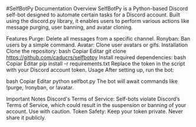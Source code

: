 #SelfBotPy Documentation
Overview
SelfBotPy is a Python-based Discord self-bot designed to automate certain tasks for a Discord account. Built using the discord.py library, it enables users to perform various actions like message purging, user banning, and avatar cloning.

Features
Purge: Delete all messages from a specific channel.
Ronyban: Ban users by a simple command.
Avatar: Clone user avatars or gifs.
Installation
Clone the repository:
bash
Copiar
Editar
git clone https://github.com/caducrs/selfbotpy
Install required dependencies:
bash
Copiar
Editar
pip install -r requirements.txt
Replace the token in the script with your Discord account token.
Usage
After setting up, run the bot:

bash
Copiar
Editar
python selfbot.py
The bot will await commands like !purge, !ronyban, or !avatar.

Important Notes
Discord's Terms of Service: Self-bots violate Discord’s Terms of Service, which could result in the suspension or banning of your account. Use with caution.
Token Safety: Keep your token private. Never share it publicly.
